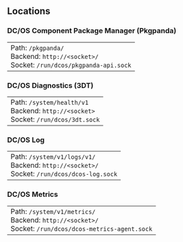 ## Locations


### DC/OS Component Package Manager (Pkgpanda)

<table>
  <tr>
    <td>
      Path: <code>/pkgpanda/</code><br/>
      Backend: <code>http://&lt;socket&gt;/</code><br/>Socket: <code>/run/dcos/pkgpanda-api.sock</code>
    </td>
  </tr>
</table>

### DC/OS Diagnostics (3DT)

<table>
  <tr>
    <td>
      Path: <code>/system/health/v1</code><br/>
      Backend: <code>http://&lt;socket&gt;</code><br/>Socket: <code>/run/dcos/3dt.sock</code>
    </td>
  </tr>
</table>

### DC/OS Log

<table>
  <tr>
    <td>
      Path: <code>/system/v1/logs/v1/</code><br/>
      Backend: <code>http://&lt;socket&gt;/</code><br/>Socket: <code>/run/dcos/dcos-log.sock</code>
    </td>
  </tr>
</table>

### DC/OS Metrics

<table>
  <tr>
    <td>
      Path: <code>/system/v1/metrics/</code><br/>
      Backend: <code>http://&lt;socket&gt;/</code><br/>Socket: <code>/run/dcos/dcos-metrics-agent.sock</code>
    </td>
  </tr>
</table>

